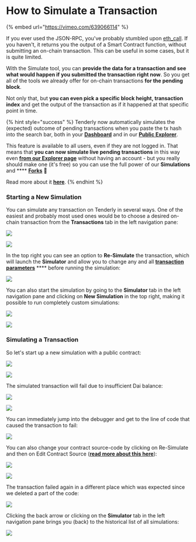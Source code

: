 # How to Simulate a Transaction

{% embed url="https://vimeo.com/639066114" %}

If you ever used the JSON-RPC, you've probably stumbled upon [eth\_call](https://github.com/ethereum/wiki/wiki/JSON-RPC#eth\_call). If you haven't, it returns you the output of a Smart Contract function, without submitting an on-chain transaction. This can be useful in some cases, but it is quite limited.

With the Simulate tool, you can **provide the data for a transaction and see what would happen if you submitted the transaction right now**. So you get all of the tools we already offer for on-chain transactions **for the pending block**.&#x20;

Not only that, but **you can even pick a specific block height, transaction index** and get the output of the transaction as if it happened at that specific point in time.

{% hint style="success" %}
Tenderly now automatically simulates the (expected) outcome of pending transactions when you paste the tx hash into the search bar, both in your [**Dashboard**](https://dashboard.tenderly.co) and in our [**Public Explorer**](https://dashboard.tenderly.co/explorer).

This feature is available to all users, even if they are not logged in. That means that **you can now simulate live pending transactions** in this way even [**from our Explorer page**](https://dashboard.tenderly.co/explorer) without having an account - but you really should make one (it's free) so you can use the full power of our **Simulations** and **** [**Forks**](../how-to-create-a-fork/) 🚀

Read more about it [**here**](../../monitoring/contracts/simulating-a-pending-transaction.md).
{% endhint %}

### Starting a New Simulation

You can simulate any transaction on Tenderly in several ways. One of the easiest and probably most used ones would be to choose a desired on-chain transaction from the **Transactions** tab in the left navigation pane:

![](<../../.gitbook/assets/Screenshot 2021-10-14 at 17.00.15.png>)

![](<../../.gitbook/assets/Screenshot 2021-10-14 at 17.00.34.png>)

In the top right you can see an option to **Re-Simulate** the transaction, which will launch the **Simulator** and allow you to change any and all [**transaction parameters**](transaction-parameters.md) **** before running the simulation:

![](<../../.gitbook/assets/Screenshot 2021-10-14 at 17.01.18.png>)

You can also start the simulation by going to the **Simulator** tab in the left navigation pane and clicking on **New Simulation** in the top right, making it possible to run completely custom simulations:

![](<../../.gitbook/assets/Screenshot 2021-10-14 at 17.04.05.png>)

![](<../../.gitbook/assets/Screenshot 2021-10-14 at 17.06.07.png>)

### Simulating a Transaction

So let's start up a new simulation with a public contract:

![](<../../.gitbook/assets/Screenshot 2021-10-15 at 09.40.19.png>)

![](<../../.gitbook/assets/Screenshot 2021-10-15 at 09.50.37.png>)

The simulated transaction will fail due to insufficient Dai balance:

![](<../../.gitbook/assets/Screenshot 2021-10-15 at 09.50.56.png>)

![](<../../.gitbook/assets/Screenshot 2021-10-15 at 09.51.46.png>)

You can immediately jump into the debugger and get to the line of code that caused the transaction to fail:

![](<../../.gitbook/assets/Screenshot 2021-10-15 at 09.56.14.png>)

You can also change your contract source-code by clicking on Re-Simulate and then on Edit Contract Source ([**read more about this here**](editing-contract-source.md)):

![](<../../.gitbook/assets/Screenshot 2021-10-15 at 10.00.53.png>)

![](<../../.gitbook/assets/Screenshot 2021-10-15 at 10.00.07.png>)

The transaction failed again in a different place which was expected since we deleted a part of the code:

![](<../../.gitbook/assets/Screenshot 2021-10-15 at 10.01.36.png>)

Clicking the back arrow or clicking on the **Simulator** tab in the left navigation pane brings you (back) to the historical list of all simulations:

![](<../../.gitbook/assets/Screenshot 2021-10-15 at 10.19.02.png>)
